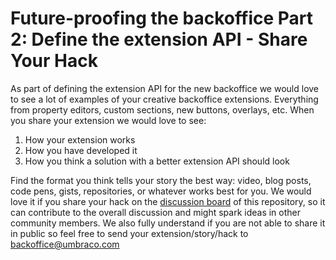 # Future-proofing the backoffice Part 2: Define the extension API - Share Your Hack

As part of defining the extension API for the new backoffice we would love to see a lot of examples of your creative backoffice extensions. Everything from property editors, custom sections, new buttons, overlays, etc. When you share your extension we would love to see:

1. How your extension works
2. How you have developed it
3. How you think a solution with a better extension API should look

Find the format you think tells your story the best way: video, blog posts, code pens, gists, repositories, or whatever works best for you. We would love it if you share your hack on the [discussion board](https://github.com/umbraco/DefineBackofficeExtensionAPI/discussions) of this repository, so it can contribute to the overall discussion and might spark ideas in other community members. We also fully understand if you are not able to share it in public so feel free to send your extension/story/hack to backoffice@umbraco.com
